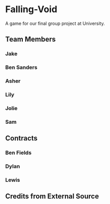 # Falling-Void
A game for our final group project at University. 

## Team Members

### Jake

### Ben Sanders

### Asher

### Lily

### Jolie

### Sam

## Contracts

### Ben Fields

### Dylan

### Lewis

## Credits from External Source
